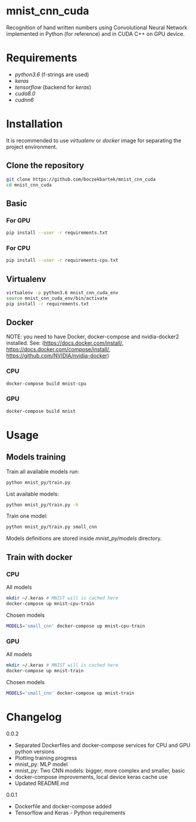 # mnist_cnn_cuda
Recognition of hand written numbers using Convolutional Neural Network implemented in Python (for reference) and in CUDA C++ on GPU device.

# Requirements
* *python3.6* (f-strings are used)
* *keras*
* *tensorflow* (backend for *keras*)
* *cuda8.0*
* *cudnn6*

# Installation
It is recommended to use *virtualenv* or *docker* image for separating the project environment. 

## Clone the repository
```bash
git clone https://github.com/boczekbartek/mnist_cnn_cuda
cd mnist_cnn_cuda
```

## Basic
### For GPU
```bash
pip install --user -r requirements.txt
```
### For CPU
```bash
pip install --user -r requirements-cpu.txt
```

## Virtualenv
```bash
virtualenv -p python3.6 mnist_cnn_cuda_env
source mnist_cnn_cuda_env/bin/activate
pip install -r requirements.txt
```

## Docker
NOTE: you need to have Docker, docker-compose and nvidia-docker2 installed. See: (https://docs.docker.com/install/, 
https://docs.docker.com/compose/install/, https://github.com/NVIDIA/nvidia-docker)
### CPU
```bash
docker-compose build mnist-cpu
```

### GPU
```bash
docker-compose build mnist
```

# Usage
## Models training
Train all available models run:
```bash
python mnist_py/train.py
```

List available models:
```bash
python mnist_py/train.py -h
```

Train one model:
```bash
python mnist_py/train.py small_cnn
```

Models definitions are stored inside *mnist_py/models* directory.

## Train with docker
### CPU
All models
```bash
mkdir ~/.keras # MNIST will is cached here
docker-compose up mnist-cpu-train
```
Chosen models
```bash
MODELS='small_cnn' docker-compose up mnist-cpu-train
```
### GPU
All models
```bash
mkdir ~/.keras # MNIST will is cached here
docker-compose up mnist-train
```
Chosen models
```bash
MODELS='small_cnn' docker-compose up mnist-train
```

# Changelog
0.0.2
* Separated Dockerfiles and docker-compose services for CPU and GPU python versions 
* Plotting training progress
* mnist_py: MLP model 
* mnist_py: Two CNN models: bigger, more complex and smaller, basic
* docker-compose improvements, local device keras cache use 
* Updated README.md

0.0.1 
* Dockerfile and docker-compose added
* Tensorflow and Keras - Python requirements
